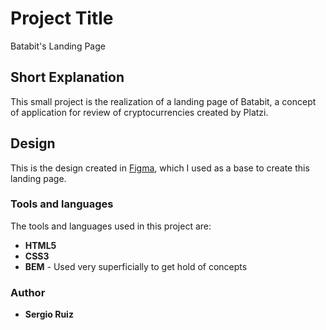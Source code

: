# Project Title

Batabit's Landing Page

## Short Explanation

This small project is the realization of a landing page of Batabit, a concept of application for review of cryptocurrencies created by Platzi.

## Design

This is the design created in [Figma](https://www.figma.com/file/sMmlQaZldfDcLERYYWe6h4/Bata-Bit?node-id=83%3A132), which I used as a base to create this landing page.

### Tools and languages

The tools and languages used in this project are:

- **HTML5**
- **CSS3**
- **BEM** - Used very superficially to get hold of concepts

### Author

- **Sergio Ruiz**